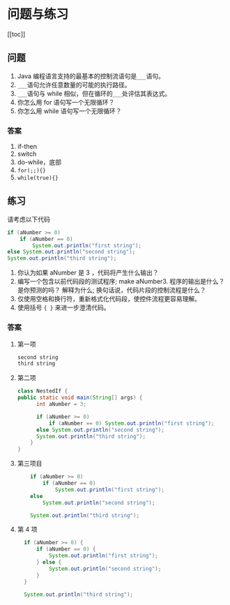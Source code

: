 # 问题与练习
[[toc]]

##  问题

1. Java 编程语言支持的最基本的控制流语句是`___`语句。
2. `___`语句允许任意数量的可能的执行路径。
3. `___`语句与 while 相似，但在循环的`___`处评估其表达式。
4. 你怎么用 for 语句写一个无限循环？
5. 你怎么用 while 语句写一个无限循环？

### 答案

1. if-then
2. switch
3. do-while，底部
4. `for(;;){}`
5. `while(true){}`

## 练习
请考虑以下代码

```java
if (aNumber >= 0)
    if (aNumber == 0)
        System.out.println("first string");
else System.out.println("second string");
System.out.println("third string");
```

1. 你认为如果 aNumber 是 3 ，代码将产生什么输出？
2. 编写一个包含以前代码段的测试程序; make aNumber3. 程序的输出是什么？ 是你预测的吗？ 解释为什么; 换句话说，代码片段的控制流程是什么？
3. 仅使用空格和换行符，重新格式化代码段，使控件流程更容易理解。
4. 使用括号 `{ }` 来进一步澄清代码。

### 答案

1. 第一项

    ```java
    second string
    third string
    ```

2. 第二项

    ```java
    class NestedIf {
    public static void main(String[] args) {
          int aNumber = 3;

          if (aNumber >= 0)
              if (aNumber == 0) System.out.println("first string");
          else System.out.println("second string");
          System.out.println("third string");
        }
    }
    ```

3. 第三项目

    ```java
        if (aNumber >= 0)
            if (aNumber == 0)
                System.out.println("first string");
        else
            System.out.println("second string");

        System.out.println("third string");

    ```

4. 第 4 项

    ```java
      if (aNumber >= 0) {
          if (aNumber == 0) {
              System.out.println("first string");
          } else {
              System.out.println("second string");
          }
      }

      System.out.println("third string");
    ```

